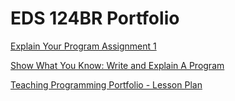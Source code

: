 # EDS 124BR Portfolio

[Explain Your Program Assignment 1](https://www.youtube.com/embed/rT0krPdadIM)

[Show What You Know: Write and Explain A Program](https://www.youtube.com/embed/oh86dWH743M)

[Teaching Programming Portfolio - Lesson Plan](https://www.youtube.com/embed/0podZdlXEkg)
